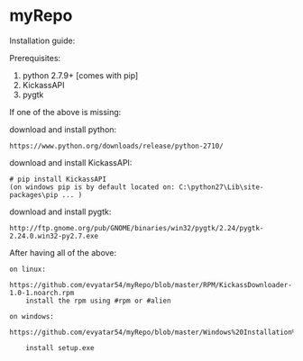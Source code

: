 # myRepo

Installation guide:

Prerequisites:
  1. python 2.7.9+ [comes with pip]
  2. KickassAPI
  3. pygtk 
	

If one of the above is missing:

download and install python:

	https://www.python.org/downloads/release/python-2710/

download and install KickassAPI: 

	# pip install KickassAPI
	(on windows pip is by default located on: C:\python27\Lib\site-packages\pip ... )

download and install pygtk:

	http://ftp.gnome.org/pub/GNOME/binaries/win32/pygtk/2.24/pygtk-2.24.0.win32-py2.7.exe



After having all of the above:

	on linux:   
		https://github.com/evyatar54/myRepo/blob/master/RPM/KickassDownloader-1.0-1.noarch.rpm
		install the rpm using #rpm or #alien

	on windows: 
		https://github.com/evyatar54/myRepo/blob/master/Windows%20Installation%20/setup.exe

		install setup.exe
